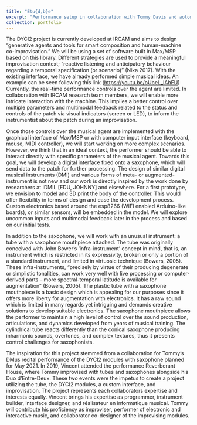 ```yaml
---
title: "Etu{d,b}e"
excerpt: "Performance setup in collaboration with Tommy Davis and aotonomous musical agents. <br/><img src='/images/tube.jpeg'>"
collection: portfolio
---
```


The DYCI2 project is currently developed at IRCAM and aims to design “generative agents and tools for smart composition and human-machine co-improvisation.” We will be using a set of software built in Max/MSP based on this library. Different strategies are used to provide a meaningful improvisation context; “reactive listening and anticipatory behaviour regarding a temporal specification (or scenario)” (Nika 2017). With the existing interface, we have already performed simple musical ideas. An example can be seen following this link (https://youtu.be/oUbeL_lAhFU)
Currently, the real-time performance controls over the agent are limited. In collaboration with  IRCAM research team members, we will enable more intricate interaction with the machine. This implies a better control over multiple parameters and multimodal feedback related to the status and controls of the patch via visual indicators (screen or LED), to inform the instrumentist about the patch during an improvisation.

Once those controls over the musical agent are implemented with the graphical interface of Max/MSP or with computer input interface (keyboard, mouse, MIDI controller), we will start working on more complex scenarios. However, we think that in an ideal context, the performer should be able to interact directly with specific parameters of the musical agent.
Towards this goal, we will develop a digital interface fixed onto a saxophone, which will send data to the patch for further processing. The design of similar digital musical instruments (DMI) and various forms of meta- or augmented-instrument is not new and our work is directly inspired by the work done by researchers at IDMIL [EDU, JOHNNY] and elsewhere.
For a first prototype, we envision to model and 3D print the body of the controller. This would offer flexibility in terms of design and ease the development process. Custom electronics based around the esp8266 (WIFI enabled Arduino-like boards), or similar sensors, will be embedded in the model. We will explore uncommon inputs and multimodal feedback later in the process and based on our initial tests.

In addition to the saxophone, we will work with an unusual instrument: a tube with a saxophone mouthpiece attached. The tube was originally conceived with John Bower’s ‘infra-instrument’ concept in mind, that is, an instrument which is restricted in its expressivity, broken or only a portion of a standard instrument, and limited in virtuosic technique (Bowers, 2005). These infra-instruments, “precisely by virtue of their producing degenerate or simplistic tonalities, can work very well with live processing or computer-derived parts – more spectral-temporal latitude is available for augmentation” (Bowers, 2005). The plastic tube with a saxophone mouthpiece is a basic design which is appealing for our purposes since it offers more liberty for augmentation with electronics. It has a raw sound which is limited in many regards yet intriguing and demands creative solutions to develop suitable electronics. The saxophone mouthpiece allows the performer to maintain a high level of control over the sound production, articulations, and dynamics developed from years of musical training. The cylindrical tube reacts differently than the conical saxophone producing inharmonic sounds, overtones, and complex textures, thus it presents control challenges for saxophonists.

The inspiration for this project stemmed from a collaboration for Tommy’s DMus recital performance of the DYCI2 modules with saxophone planned for May 2021. In 2019, Vincent attended the performance Reverberant House, where Tommy improvised with tubes and saxophones alongside his Duo d’Entre-Deux. These two events were the impetus to create a project utilizing the tube, the DYCI2 modules, a custom interface, and improvisation. The project represents each collaborators expertise and interests equally. Vincent brings his expertise as programmer, instrument builder, interface designer, and réalisateur en informatique musical. Tommy will contribute his proficiency as improviser, performer of electronic and interactive music, and collaborator co-designer of the improvising modules.

